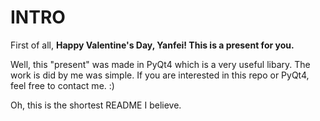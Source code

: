 
# INTRO

First of all, **Happy Valentine's Day, Yanfei! This is a present for you.**

Well, this "present" was made in PyQt4 which is a very useful libary. The work is did by me was simple. If you are interested in this repo or PyQt4, feel free to contact me. :)

Oh, this is the shortest README I believe.
